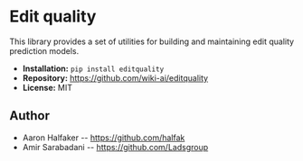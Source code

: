 # Edit quality

This library provides a set of utilities for building and maintaining
edit quality prediction models.

* **Installation:** ``pip install editquality``
* **Repository:** https://github.com/wiki-ai/editquality
* **License:** MIT

## Author
* Aaron Halfaker -- https://github.com/halfak
* Amir Sarabadani -- https://github.com/Ladsgroup
